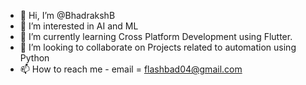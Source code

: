 - 👋 Hi, I’m @BhadrakshB
- 👀 I’m interested in AI and ML
- 🌱 I’m currently learning Cross Platform Development using Flutter.
- 💞️ I’m looking to collaborate on Projects related to automation using Python
- 📫 How to reach me  - email = flashbad04@gmail.com

<!---
BhadrakshB/BhadrakshB is a ✨ special ✨ repository because its `README.md` (this file) appears on your GitHub profile.
You can click the Preview link to take a look at your changes.
--->
